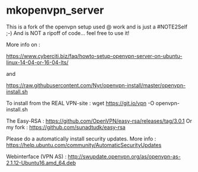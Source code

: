 # mkopenvpn_server
This is a fork of the openvpn setup used @ work and is just a #NOTE2Self ;-)
And is NOT a ripoff of code... feel free to use it!

More info on : 

https://www.cyberciti.biz/faq/howto-setup-openvpn-server-on-ubuntu-linux-14-04-or-16-04-lts/

and

https://raw.githubusercontent.com/Nyr/openvpn-install/master/openvpn-install.sh

To install from the REAL VPN-site : wget https://git.io/vpn -O openvpn-install.sh

The Easy-RSA :  https://github.com/OpenVPN/easy-rsa/releases/tag/3.0.1
Or my fork : https://github.com/sunadtudk/easy-rsa

Please do a automatically install security updates. More info :  https://help.ubuntu.com/community/AutomaticSecurityUpdates

Webinterface (VPN AS) : http://swupdate.openvpn.org/as/openvpn-as-2.1.12-Ubuntu16.amd_64.deb


